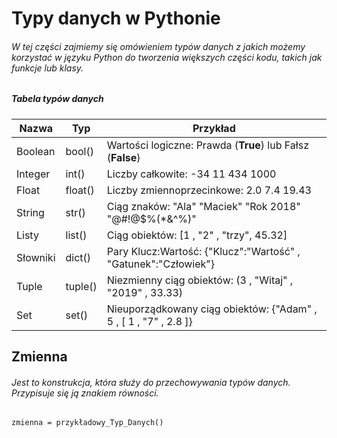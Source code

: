 # Typy danych w Pythonie

###### W tej części zajmiemy się omówieniem typów danych z jakich możemy korzystać w języku Python do tworzenia większych części kodu, takich jak funkcje lub klasy.



##### Tabela typów danych

| Nazwa    | Typ     | Przykład                                                     |
| -------- | ------- | ------------------------------------------------------------ |
| Boolean  | bool()  | Wartości logiczne: Prawda (**True**) lub Fałsz (**False**)   |
| Integer  | int()   | Liczby całkowite:   -34    11    434    1000                 |
| Float    | float() | Liczby zmiennoprzecinkowe:   2.0    7.4    19.43             |
| String   | str()   | Ciąg znaków:   "Ala"    "Maciek"    "Rok 2018"    "@#!@$%(*&^%)" |
| Listy    | list()  | Ciąg obiektów: [1 , "2" , "trzy", 45.32]                     |
| Słowniki | dict()  | Pary Klucz:Wartość:   {"Klucz":"Wartość" , "Gatunek":"Człowiek"} |
| Tuple    | tuple() | Niezmienny ciąg obiektów:  (3 , "Witaj" , "2019" , 33.33)    |
| Set      | set()   | Nieuporządkowany ciąg obiektów: {"Adam" ,  5 , [ 1 , "7" , 2.8 ]} |



## Zmienna 

###### Jest to konstrukcja, która służy do przechowywania typów danych. Przypisuje się ją znakiem równości.

`zmienna = przykładowy_Typ_Danych()`



